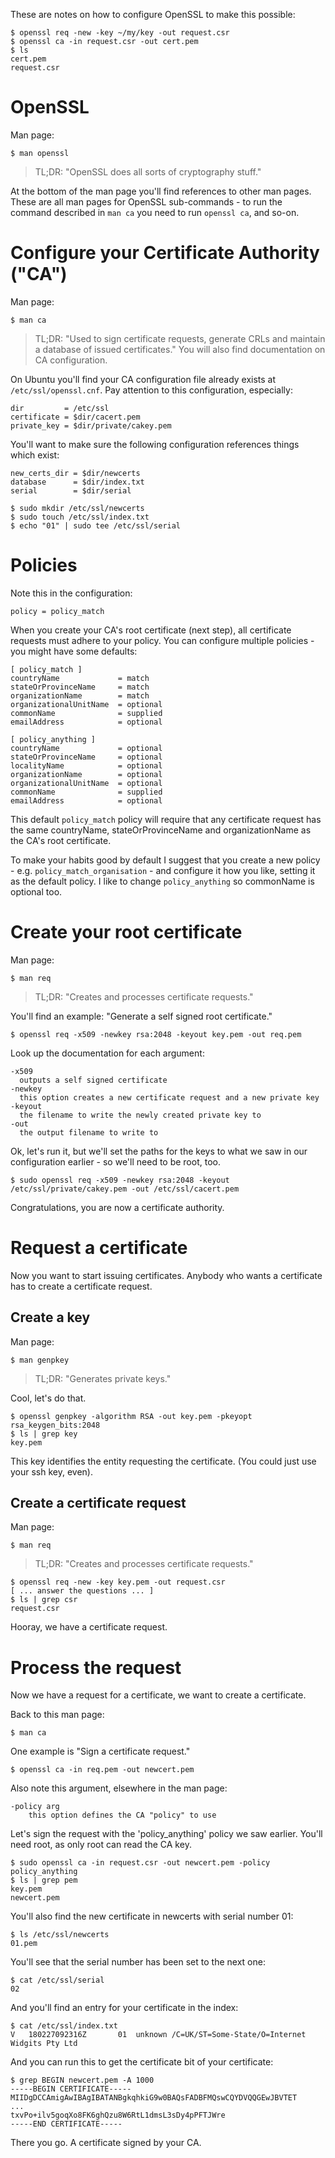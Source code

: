 These are notes on how to configure OpenSSL to make this possible:

    $ openssl req -new -key ~/my/key -out request.csr
    $ openssl ca -in request.csr -out cert.pem
    $ ls
    cert.pem
    request.csr

# OpenSSL

Man page:

    $ man openssl

> TL;DR: "OpenSSL does all sorts of cryptography stuff."

At the bottom of the man page you'll find references to other man pages. These are all man
pages for OpenSSL sub-commands - to run the command described in `man ca` you need to run
`openssl ca`, and so-on.

# Configure your Certificate Authority ("CA")

Man page:

    $ man ca

> TL;DR: "Used to sign certificate requests, generate CRLs and maintain a database of issued
certificates." You will also find documentation on CA configuration.

On Ubuntu you'll find your CA configuration file already exists at `/etc/ssl/openssl.cnf`.
Pay attention to this configuration, especially:

    dir         = /etc/ssl
    certificate = $dir/cacert.pem
    private_key = $dir/private/cakey.pem

You'll want to make sure the following configuration references things which exist:

    new_certs_dir = $dir/newcerts
    database      = $dir/index.txt
    serial        = $dir/serial

    $ sudo mkdir /etc/ssl/newcerts
    $ sudo touch /etc/ssl/index.txt
    $ echo "01" | sudo tee /etc/ssl/serial

# Policies

Note this in the configuration:

    policy = policy_match

When you create your CA's root certificate (next step), all certificate requests must adhere
to your policy. You can configure multiple policies - you might have some defaults:

    [ policy_match ]
    countryName             = match
    stateOrProvinceName     = match
    organizationName        = match
    organizationalUnitName  = optional
    commonName              = supplied
    emailAddress            = optional

    [ policy_anything ]
    countryName             = optional
    stateOrProvinceName     = optional
    localityName            = optional
    organizationName        = optional
    organizationalUnitName  = optional
    commonName              = supplied
    emailAddress            = optional

This default `policy_match` policy will require that any certificate request has
the same countryName, stateOrProvinceName and organizationName as the CA's root certificate.

To make your habits good by default I suggest that you create a new policy - e.g.
`policy_match_organisation` - and configure it how you like, setting it as the default policy.
I like to change `policy_anything` so commonName is optional too.

# Create your root certificate

Man page:

    $ man req

> TL;DR: "Creates and processes certificate requests."

You'll find an example: "Generate a self signed root certificate."

    $ openssl req -x509 -newkey rsa:2048 -keyout key.pem -out req.pem

Look up the documentation for each argument:

    -x509
      outputs a self signed certificate
    -newkey
      this option creates a new certificate request and a new private key
    -keyout
      the filename to write the newly created private key to
    -out
      the output filename to write to 

Ok, let's run it, but we'll set the paths for the keys to what we saw in our configuration
earlier - so we'll need to be root, too.

    $ sudo openssl req -x509 -newkey rsa:2048 -keyout /etc/ssl/private/cakey.pem -out /etc/ssl/cacert.pem

Congratulations, you are now a certificate authority.

# Request a certificate

Now you want to start issuing certificates. Anybody who wants a certificate has to create a
certificate request.

## Create a key

Man page:

    $ man genpkey

> TL;DR: "Generates private keys."

Cool, let's do that.

    $ openssl genpkey -algorithm RSA -out key.pem -pkeyopt rsa_keygen_bits:2048
    $ ls | grep key
    key.pem

This key identifies the entity requesting the certificate. (You could just use your ssh
key, even).

## Create a certificate request

Man page:

    $ man req

> TL;DR: "Creates and processes certificate requests."

    $ openssl req -new -key key.pem -out request.csr
    [ ... answer the questions ... ]
    $ ls | grep csr
    request.csr

Hooray, we have a certificate request.

# Process the request

Now we have a request for a certificate, we want to create a certificate.

Back to this man page:

    $ man ca

One example is "Sign a certificate request."

    $ openssl ca -in req.pem -out newcert.pem

Also note this argument, elsewhere in the man page:

    -policy arg
        this option defines the CA "policy" to use

Let's sign the request with the 'policy_anything' policy we saw earlier. You'll need
root, as only root can read the CA key.

    $ sudo openssl ca -in request.csr -out newcert.pem -policy policy_anything
    $ ls | grep pem
    key.pem
    newcert.pem

You'll also find the new certificate in newcerts with serial number 01:

    $ ls /etc/ssl/newcerts
    01.pem

You'll see that the serial number has been set to the next one:

    $ cat /etc/ssl/serial
    02

And you'll find an entry for your certificate in the index:

    $ cat /etc/ssl/index.txt
    V	180227092316Z		01	unknown	/C=UK/ST=Some-State/O=Internet Widgits Pty Ltd

And you can run this to get the certificate bit of your certificate:

    $ grep BEGIN newcert.pem -A 1000
    -----BEGIN CERTIFICATE-----
    MIIDgDCCAmigAwIBAgIBATANBgkqhkiG9w0BAQsFADBFMQswCQYDVQQGEwJBVTET
    ...
    txvPo+ilv5goqXo8FK6ghQzu8W6RtL1dmsL3sDy4pPFTJWre
    -----END CERTIFICATE-----

There you go. A certificate signed by your CA.